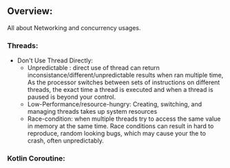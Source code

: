 ## Overview:
All about Networking and concurrency usages.

### Threads:
* Don't Use Thread Directly:
    - Unpredictable : direct use of thread can return inconsistance/different/unpredictable results when ran multiple time, As the processor switches between sets of instructions on different threads, the exact time a thread is executed and when a thread is paused is beyond your control.
    -  Low-Performance/resource-hungry: Creating, switching, and managing threads takes up system resources
    - Race-condition: when multiple threads try to access the same value in memory at the same time. Race conditions can result in hard to reproduce, random looking bugs, which may cause your the to crash, often unpredictably.

### Kotlin Coroutine: